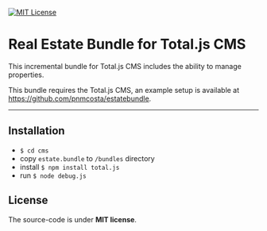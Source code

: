 [![MIT License][license-image]][license-url]

# Real Estate Bundle for Total.js CMS

This incremental bundle for Total.js CMS includes the ability to manage properties.

This bundle requires the Total.js CMS, an example setup is available at https://github.com/pnmcosta/estatebundle.

---

## Installation

- `$ cd cms`
- copy `estate.bundle` to `/bundles` directory
- install `$ npm install total.js`
- run `$ node debug.js`

## License

The source-code is under __MIT license__.

[license-image]: https://img.shields.io/badge/license-MIT-blue.svg?style=flat
[license-url]: license.txt